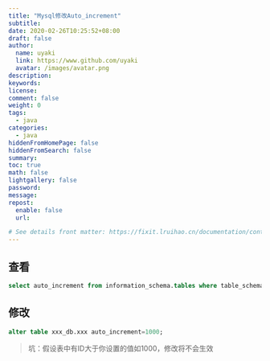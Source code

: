 ```yaml
---
title: "Mysql修改Auto_increment"
subtitle: 
date: 2020-02-26T10:25:52+08:00
draft: false
author:
  name: uyaki
  link: https://www.github.com/uyaki
  avatar: /images/avatar.png
description:
keywords: 
license:
comment: false
weight: 0
tags:
  - java 
categories:
  - java
hiddenFromHomePage: false
hiddenFromSearch: false
summary:
toc: true
math: false
lightgallery: false
password:
message:
repost:
  enable: false
  url: 

# See details front matter: https://fixit.lruihao.cn/documentation/content-management/introduction/#front-matter
---
```


<!--more-->
## 查看 

```sql
select auto_increment from information_schema.tables where table_schema='xxx_db' and table_name='xxx'; 
```

## 修改

```sql
alter table xxx_db.xxx auto_increment=1000;
```

> 坑：假设表中有ID大于你设置的值如1000，修改将不会生效


